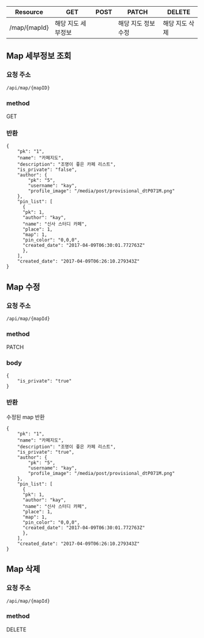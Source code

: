 | Resource     | GET        | POST | PATCH       | DELETE   |
| ------------ | ---------- | ---- | ----------- | -------- |
| /map/{mapId} | 해당 지도 세부정보 |      | 해당 지도 정보 수정 | 해당 지도 삭제 |





## Map 세부정보 조회

### 요청 주소

`/api/map/{mapID}`

### method

GET

### 반환

```
{
    "pk": "1",
    "name": "카페지도",
    "description": "조명이 좋은 카페 리스트",
    "is_private": "false",
    "author": {
        "pk": "5",
        "username": "kay",
        "profile_image": "/media/post/provisional_dtP071M.png"
    },
    "pin_list": [
      {
      "pk": 1,
      "author": "kay",
      "name": "신사 스터디 카페",
      "place": 1,
      "map": 1,
      "pin_color": "0,0,0",
      "created_date": "2017-04-09T06:30:01.772763Z"
      },
    ],
    "created_date": "2017-04-09T06:26:10.279343Z"
}
```

## Map 수정

### 요청 주소

`/api/map/{mapId}`

### method

PATCH

### body

```
{
    "is_private": "true"
}
```

### 반환

수정된 map 반환

```
{
    "pk": "1",
    "name": "카페지도",
    "description": "조명이 좋은 카페 리스트",
    "is_private": "true",
    "author": {
        "pk": "5",
        "username": "kay",
        "profile_image": "/media/post/provisional_dtP071M.png"
    },
    "pin_list": [
      {
      "pk": 1,
      "author": "kay",
      "name": "신사 스터디 카페",
      "place": 1,
      "map": 1,
      "pin_color": "0,0,0",
      "created_date": "2017-04-09T06:30:01.772763Z"
      },
    ],
    "created_date": "2017-04-09T06:26:10.279343Z"
}
```

## Map 삭제

### 요청 주소

`/api/map/{mapId}`

### method

DELETE